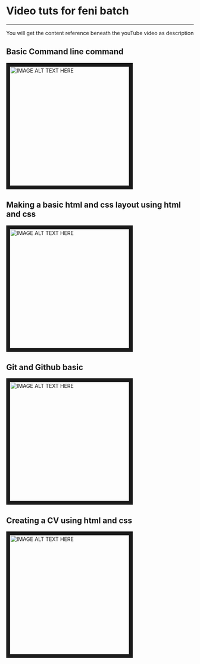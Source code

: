 Video tuts for feni batch
===============

---
You will get the content reference beneath the youTube video as description   

## Basic Command line command 
<a href="http://www.youtube.com/watch?feature=player_embedded&v=jFnxQhRrZcA
" target="_blank"><img src="http://img.youtube.com/vi/jFnxQhRrZcA/0.jpg" 
alt="IMAGE ALT TEXT HERE" width="320" border="10" /></a>



## Making a basic html and css layout using html and css
<a href="http://www.youtube.com/watch?feature=player_embedded&v=X2NdRl9lCtc
" target="_blank"><img src="http://img.youtube.com/vi/X2NdRl9lCtc/0.jpg" 
alt="IMAGE ALT TEXT HERE" width="320" border="10" /></a>



## Git and Github basic
<a href="http://www.youtube.com/watch?feature=player_embedded&v=ZQeMstlL-gQ
" target="_blank"><img src="http://img.youtube.com/vi/ZQeMstlL-gQ/0.jpg" 
alt="IMAGE ALT TEXT HERE" width="320" border="10" /></a>



## Creating a CV using html and css
<a href="http://www.youtube.com/watch?feature=player_embedded&v=ezLIJdqWHrw
" target="_blank"><img src="http://img.youtube.com/vi/ezLIJdqWHrw/0.jpg" 
alt="IMAGE ALT TEXT HERE" width="320" border="10" /></a>

